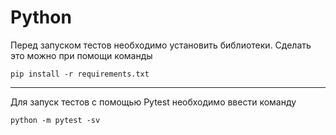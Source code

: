 # Python

Перед запуском тестов необходимо установить библиотеки. Сделать это можно при помощи команды

    pip install -r requirements.txt    


---


Для запуск тестов с помощью Pytest необходимо ввести команду

    python -m pytest -sv
